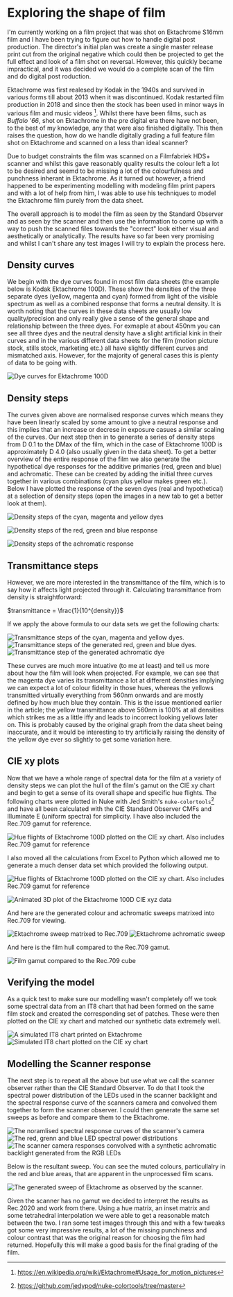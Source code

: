 # Exploring the shape of film

I'm currently working on a film project that was shot on Ektachrome S16mm film
and I have been trying to figure out how to handle digital post production. The
director's initial plan was create a single master release print cut from the 
original negative which could then be projected to get the full effect and 
look of a film shot on reversal. However, this quickly became impractical, and
it was decided we would do a complete scan of the film and do digital post
roduction.

Ektachrome was first realesed by Kodak in the 1940s and survived in various forms
till about 2013 when it was discontinued. Kodak restarted film production in 2018
and since then the stock has been used in minor ways in various film and music 
videos [^ekatachrome_wikipedia]. Whilst there have been films, such as 
*Buffalo '66*, shot on Ektachrome in the pre digital era there have not been, to 
the best of my knowledge, any that were also finished digitally. This then raises
the question, how do we handle digitally grading a full feature film shot on 
Ektachrome and scanned on a less than ideal scanner?

Due to budget constraints the film was scanned on a Filmfabriek HDS+ scanner 
and whilst this gave reasonably quality results the colour left a lot to be 
desired and seemd to be missing a lot of the colourfulness and punchness 
inherant in Ektachrome. As it turned out however, a friend happened to be 
experimenting modelling with modeling film print papers and with a lot of help 
from him, I was able to use his techniques to model the Ektachrome film purely 
from the data sheet.

The overall approach is to model the film as seen by the Standard Observer and
as seen by the scanner and then use the information to come up with a way to 
push the scanned files towards the "correct" look either visual and 
aesthetically or analytically. The results have so far been very promising and 
whilst I can't share any test images I will try to explain the process here.

## Density curves
We begin with the dye curves found in most film data sheets (the example below 
is Kodak Ektachrome 100D). These show the densities of the three separate dyes
(yellow, magenta and cyan) formed from light of the visible spectrum as well as a 
combined response that forms a neutral density. It is worth noting that the curves
in these data sheets are usually low quality/precision and only really give a
sense of the general shape and relationship between the three dyes. For exmaple
at about 450nm you can see all three dyes and the neutral density have a slight
artificial kink in their curves and in the various different data sheets for the
film (motion picture stock, stills stock, marketing etc.) all have slightly
different curves and mismatched axis. However, for the majority of general cases
this is plenty of data to be going with.

![Dye curves for Ektachrome 100D](/docs/assets/images/ektachrome_100D.jpg)

## Density steps
The curves given above are normalised response curves which means they have been
linearly scaled by some amount to give a neutral response and this implies that
an increase or decrese in exposure casues a similar 
scaling of the curves. Our next step then in to generate a series of density 
steps from D 0.1 to the DMax of the film, which in the case of Ektachrome 100D 
is approximately D 4.0 (also usually given in the data sheet). To get a better
overview of the entire response of the film we also generate the hypothetical
dye responses for the additive primaries (red, green and blue) and achromatic. 
These can be created by adding the initial three curves together in various
combinations (cyan plus yellow makes green etc.). Below I have plotted the
response of the seven dyes (real and hypothetical) at a selection of density 
steps (open the images in a new tab to get a better look at them).

![Density steps of the cyan, magenta and yellow dyes](/docs/assets/images/CMY_density_steps.jpg)

![Density steps of the red, green and blue response](/docs/assets/images/RGB_density_steps.jpg)

![Density steps of the achromatic response](/docs/assets/images/achromatic_density_steps.jpg)

## Transmittance steps
However, we are more interested in the transmittance of the film, which is to
say how it affects light projected through it. Calculating transmittance from
density is straightforward:

$transmittance = \frac{1}{10^{density}}$

If we apply the above formula to our data sets we get the following charts:

![Transmittance steps of the cyan, magenta and yellow dyes.](/docs/assets/images/CMY_transmittance_steps.jpg)
![Transmittance steps of the generated red, green and blue dyes.](/docs/assets/images/RGB_transmittance_steps.jpg)
![Transmittance step of the generated achromatic dye](/docs/assets/images/achromatic_transmittance_steps.jpg)

These curves are much more intuative (to me at least) and tell us more about how
the film will look when projected. For example, we can see that
the magenta dye varies its transmittance a lot at different densities
implying we can expect a lot of colour fidelity in those hues, whereas the
yellows transmitted virtually everything from 560nm onwards and are mostly defined by
how much blue they contain. This is the issue mentioned earlier in the article; 
the yellow transmittance above 560nm is 100% at all densities which strikes me as
a little iffy and leads to incorrect looking yellows later on. This is probably
caused by the original graph from the data sheet being inaccurate, and it would
be interesting to try artificially raising the density of the yellow dye ever so
slightly to get some variation here. 

## CIE xy plots
Now that we have a whole range of spectral data for the film at a variety of
density steps we can plot the hull of the film's gamut on the CIE xy chart and
begin to get a sense of its overall shape and specific hue flights. The 
following charts were plotted in Nuke with Jed Smith's `nuke-colortools`[^jed_smith]
and have all been calculated with the CIE Standard Observer CMFs and 
Illuminate E (uniform spectra) for simplicity. I have also included the Rec.709
gamut for reference.

![Hue flights of Ektachrome 100D plotted on the CIE xy chart. Also includes Rec.709 gamut for reference](/docs/assets/images/ektachrome_hue_flights_xyz.jpg)

I also moved all the calculations from Excel to Python which allowed me to
generate a much denser data set which provided the following output.

![Hue flights of Ektachrome 100D plotted on the CIE xy chart. Also includes Rec.709 gamut for reference](/docs/assets/images/ektachrome_hue_flights_xyz_dense_data_set.jpg)

![Animated 3D plot of the Ektachrome 100D CIE xyz data](/docs/assets/images/ektachrome_100D_ciexyz.gif)

And here are the generated colour and achromatic sweeps matrixed into Rec.709 for 
viewing.

![Ektachrome sweep matrixed to Rec.709](/docs/assets/images/ektachrome_1931_rec709_artificial.jpg)
![Ektachrome achromatic sweep](/docs/assets/images/ektachrome_1931_achromatic_artificial.jpg)

And here is the film hull compared to the Rec.709 gamut.

![Film gamut compared to the Rec.709 cube](/docs/assets/images/ektachrom_rec709_compare.gif)

## Verifying the model
As a quick test to make sure our modelling wasn't completely off we took some
spectral data from an IT8 chart that had been formed on the same film stock and
created the corresponding set of patches. These were then plotted on the CIE xy 
chart and matched our synthetic data extremely well.

![A simulated IT8 chart printed on Ektachrome](/docs/assets/images/IT8_rec709_artificial.jpg)
![Simulated IT8 chart plotted on the CIE xy chart](/docs/assets/images/IT8_CIE_xy.jpg) 


## Modelling the Scanner response
The next step is to repeat all the above but use what we call the 
scanner observer rather than the CIE Standard Observer. To do that I took the 
spectral power distribution of the LEDs used in the scanner backlight and the
spectral response curve of the scanners camera and convolved them together to
form the scanner observer. I could then generate the same set sweeps as before
and compare them to the Ektachrome.

![The noramlised spectral response curves of the scanner's camera](/docs/assets/images/scanner_normalised_response.jpg)
![The red, grenn and blue LED spectral power distributions](/docs/assets/images/scanner_led_spd.jpg)
![The scanner camera responses convolved with a synthetic achromatic backlight generated from the RGB LEDs](/docs/assets/images/scanner_led_convolved.jpg)

Below is the resultant sweep. You can see the muted colours, particullalry
in the red and blue areas, that are apparent in the unprocessed film scans.

![The generated sweep of Ektachrome as observed by the scanner.](/docs/assets/images/ektachrome_scanner_rec709_artificial.jpg)


Given the scanner has no gamut we decided to interpret the results as Rec.2020 
and work from there. Using a hue matrix, an inset matrix and some tetrahedral 
interpolation we were able to get a reasonable match between the two. I ran 
some test images through this and with a few tweaks got some very impressive 
results, a lot of the missing punchiness and colour contrast that was the 
original reason for choosing the film had returned. Hopefully this will make a 
good basis for the final grading of the film.


[^ekatachrome_wikipedia]: https://en.wikipedia.org/wiki/Ektachrome#Usage_for_motion_pictures
[^jed_smith]: https://github.com/jedypod/nuke-colortools/tree/master